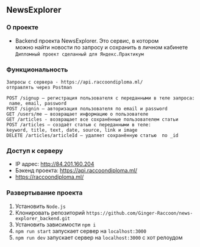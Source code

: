 ## NewsExplorer
### О проекте
+ Backend проекта NewsExplorer. Это сервис, в котором      
можно найти новости по запросу и сохранить в личном кабинете      
`Дипломный проект сделанный для Яндекс.Практикум`

### Функциональность
    Запросы с сервера - https://api.raccoondiploma.ml/        
    отправлять через Postman

    POST /signup — регистрация пользователя с переданными в теле запроса:    
     name, email, password
    POST /signin — авторизация пользователя по email и password 
    GET /users/me — возвращает информацию о пользователе
    GET /articles - возвращает все сохранённые пользователем статьи
    POST /articles — создаёт статью с переданными в теле: 
    keyword, title, text, date, source, link и image
    DELETE /articles/articleId — удаляет сохранённую статью  по _id

### Доступ к серверу
+ IP адрес: http://84.201.160.204
+ Бэкенд проекта: https://api.raccoondiploma.ml/          
+ https://raccoondiploma.ml/

### Развертывание проекта
1. Установить `Node.js`
2. Клонировать репозиторий `https://github.com/Ginger-Raccoon/news-explorer_backend.git`
3. Установить зависимости `npm i`
4. `npm run start` запускает сервер на `localhost:3000`
5. `npm run dev` запускает сервер на `localhost:3000` с хот релоудом

